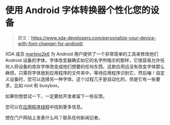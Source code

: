 # 使用 Android 字体转换器个性化您的设备

> 原文：<https://www.xda-developers.com/personalize-your-device-with-font-changer-for-android/>

XDA 成员 [martino2k6](http://forum.xda-developers.com/member.php?u=1931045) 为 Android 用户提供了一个非常简单的工具来修改他们 Android 设备的字体。字体改变器确实如它的名字所暗示的那样，它很容易允许任何人将设备的库存字体改变成他们想要的任何东西。这款应用远没有改变字体那么麻烦。只需将字体放到应用程序的文件夹中，等待应用程序识别它，然后嘣！自定义设备时，您可以选择另一种字体。这个过程几乎是自动化的，但是它有一些要求，比如 root 和 busybox。

如果你想尝试一下，一定要给开发者留下一些反馈。

您可以在[应用程序线程](http://forum.xda-developers.com/showthread.php?t=874658)中找到更多信息。

想在门户网站上发表什么吗？联系任何新闻记者。